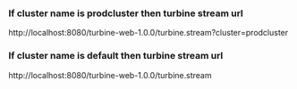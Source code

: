 

### If cluster name is **prodcluster** then turbine stream url 

http://localhost:8080/turbine-web-1.0.0/turbine.stream?cluster=prodcluster


### If cluster name is **default** then turbine stream url 

http://localhost:8080/turbine-web-1.0.0/turbine.stream
